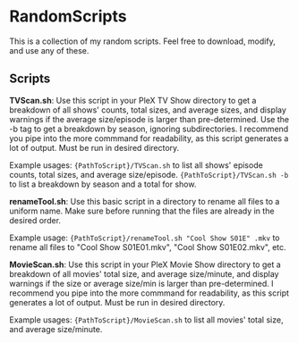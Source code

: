 # RandomScripts
This is a collection of my random scripts. Feel free to download, modify, and use any of these.

## Scripts
**TVScan.sh**: Use this script in your PleX TV Show directory to get a breakdown of all shows' counts, total sizes, and average sizes, and display warnings if the average size/episode is larger than pre-determined. Use the -b tag to get a breakdown by season, ignoring subdirectories. I recommend you pipe into the more commmand for readability, as this script generates a lot of output. Must be run in desired directory.

Example usages: `{PathToScript}/TVScan.sh` to list all shows' episode counts, total sizes, and average size/episode. `{PathToScript}/TVScan.sh -b` to list a breakdown by season and a total for show.

**renameTool.sh**: Use this basic script in a directory to rename all files to a uniform name. Make sure before running that the files are already in the desired order.

Example usage: `{PathToScript}/renameTool.sh "Cool Show S01E" .mkv` to rename all files to "Cool Show S01E01.mkv", "Cool Show S01E02.mkv", etc.

**MovieScan.sh**: Use this script in your PleX Movie Show directory to get a breakdown of all movies' total size, and average size/minute, and display warnings if the size or average size/min is larger than pre-determined. I recommend you pipe into the more commmand for readability, as this script generates a lot of output. Must be run in desired directory.

Example usages: `{PathToScript}/MovieScan.sh` to list all movies' total size, and average size/minute.